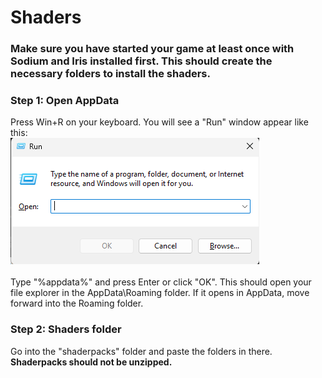 # Shaders

### Make sure you have started your game at least once with Sodium and Iris installed first. This should create the necessary folders to install the shaders.

### Step 1: Open AppData

Press Win+R on your keyboard. You will see a "Run" window appear like this:\
![Run Window](../ignore/runwindow.png)\
\
Type "%appdata%" and press Enter or click "OK". This should open your file explorer in the AppData\Roaming folder. If it opens in AppData, move forward into the Roaming folder.

### Step 2: Shaders folder

Go into the "shaderpacks" folder and paste the folders in there. **Shaderpacks should not be unzipped.**
